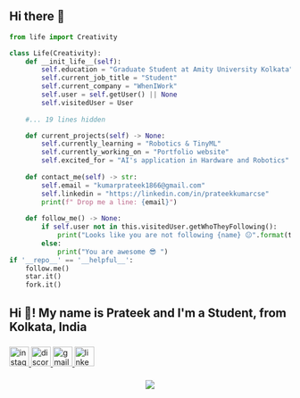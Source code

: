 ## Hi there 👋

```python
from life import Creativity

class Life(Creativity):
    def __init_life__(self):
        self.education = "Graduate Student at Amity University Kolkata"
        self.current_job_title = "Student"
        self.current_company = "WhenIWork"
        self.user = self.getUser() || None
        self.visitedUser = User
        
    #... 19 lines hidden 

    def current_projects(self) -> None:
        self.currently_learning = "Robotics & TinyML"
        self.currently_working_on = "Portfolio website"
        self.excited_for = "AI's application in Hardware and Robotics"
    
    def contact_me(self) -> str:
        self.email = "kumarprateek1866@gmail.com"
        self.linkedin = "https://linkedin.com/in/prateekkumarcse"
        print(f" Drop me a line: {email}")
        
    def follow_me() -> None:
        if self.user not in this.visitedUser.getWhoTheyFollowing():
            print("Looks like you are not following {name} 😐".format(this.user.getUserName()))
        else:
            print("You are awesome 😎 ")
if '__repo__' == '__helpful__':
    follow.me()
    star.it()
    fork.it()

```
<h2 align="left">Hi 👋! My name is Prateek and I'm a Student, from Kolkata, India</h2>

###

<div align="left">
  <a href="https://www.instagram.com/wan_prateekx56/" target="_blank">
    <img src="https://img.shields.io/static/v1?message=Instagram&logo=instagram&label=&color=E4405F&logoColor=white&labelColor=&style=for-the-badge" height="35" alt="instagram logo"  />
  </a>
  <a href="https://discordapp.com/users/780765450249961493" target="_blank">
    <img src="https://img.shields.io/static/v1?message=Discord&logo=discord&label=&color=7289DA&logoColor=white&labelColor=&style=for-the-badge" height="35" alt="discord logo"  />
  </a>
  <a href="https://mailto:kumarprateek1866@gmail.com" target="_blank">
    <img src="https://img.shields.io/static/v1?message=Gmail&logo=gmail&label=&color=D14836&logoColor=white&labelColor=&style=for-the-badge" height="35" alt="gmail logo"  />
  </a>
  <a href="https://linkedin.com/in/prateekkumarcse" target="_blank">
    <img src="https://img.shields.io/static/v1?message=LinkedIn&logo=linkedin&label=&color=0077B5&logoColor=white&labelColor=&style=for-the-badge" height="35" alt="linkedin logo"  />
  </a>
</div>

###

<div align="center">
  <img src="https://profile-counter.glitch.me/Prateekcandwill/count.svg?"/>
</div>

###
